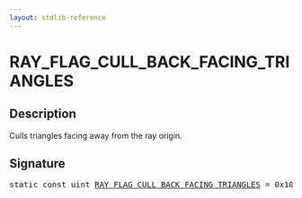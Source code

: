 ```yaml
---
layout: stdlib-reference
---
```


# RAY_FLAG_CULL_BACK_FACING_TRIANGLES

## Description

Culls triangles facing away from the ray origin.


## Signature
<pre>
<span class='code_keyword'>static</span> <span class='code_keyword'>const</span> <span class="code_keyword">uint</span> <a href="ray_flag_cull_back_facing_triangles-01245679abcefghjklmnoqrstuvwxy" class="code_var">RAY_FLAG_CULL_BACK_FACING_TRIANGLES</a> = 0x10;
</pre>

